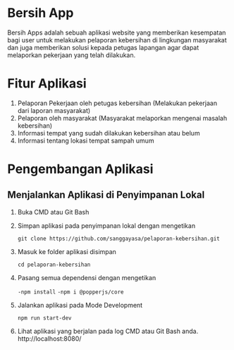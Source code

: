 # Bersih App 
Bersih Apps adalah sebuah aplikasi website yang memberikan kesempatan bagi user untuk melakukan pelaporan kebersihan di lingkungan masyarakat dan juga memberikan solusi kepada petugas lapangan agar dapat melaporkan pekerjaan yang telah dilakukan.

# Fitur Aplikasi
1. Pelaporan Pekerjaan oleh petugas kebersihan (Melakukan pekerjaan dari laporan masyarakat)
2. Pelaporan oleh masyarakat (Masyarakat melaporkan mengenai masalah kebersihan)
3. Informasi tempat yang sudah dilakukan kebersihan atau belum
4. Informasi tentang lokasi tempat sampah umum 

# Pengembangan Aplikasi

## Menjalankan Aplikasi di Penyimpanan Lokal

1. Buka CMD atau Git Bash

2. Simpan aplikasi pada penyimpanan lokal dengan mengetikan

    ``` git clone https://github.com/sanggayasa/pelaporan-kebersihan.git ```

3. Masuk ke folder aplikasi disimpan

    ``` cd pelaporan-kebersihan ```

4. Pasang semua dependensi dengan mengetikan

     ``` -npm install ```
     ``` -npm i @popperjs/core ```
  
5. Jalankan aplikasi pada Mode Development

    ``` npm run start-dev ```

6. Lihat aplikasi yang berjalan pada log CMD atau Git Bash anda.
    http://localhost:8080/



